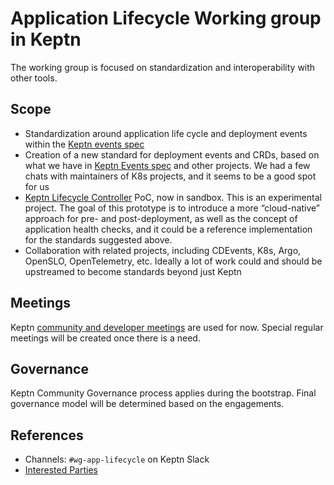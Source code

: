 # Application Lifecycle Working group in Keptn

The working group is focused on standardization and interoperability with other tools. 

## Scope

- Standardization around application life cycle and deployment events within the [Keptn events spec](https://github.com/keptn/spec)
- Creation of a new standard for deployment events and CRDs, based on what we have in [Keptn Events spec](https://github.com/keptn/spec) and other projects. We had a few chats with maintainers of K8s projects, and it seems to be a good spot for us
- [Keptn Lifecycle Controller](https://github.com/keptn-sandbox/lifecycle-controller) PoC, now in sandbox. This is an experimental project. The goal of this prototype is to introduce a more “cloud-native” approach for pre- and post-deployment, as well as the concept of application health checks, and it could be a reference implementation for the standards suggested above.
- Collaboration with related projects, including CDEvents, K8s, Argo, OpenSLO, OpenTelemetry, etc. Ideally a lot of work could and should be upstreamed to become standards beyond just Keptn

## Meetings

Keptn [community and developer meetings](https://keptn.sh/community/meetings/) are used for now.
Special regular meetings will be created once there is a need.

## Governance

Keptn Community Governance process applies during the bootstrap.
Final governance model will be determined based on the engagements.

## References

- Channels: `#wg-app-lifecycle` on Keptn Slack
- [Interested Parties](./interested-parties.md)
